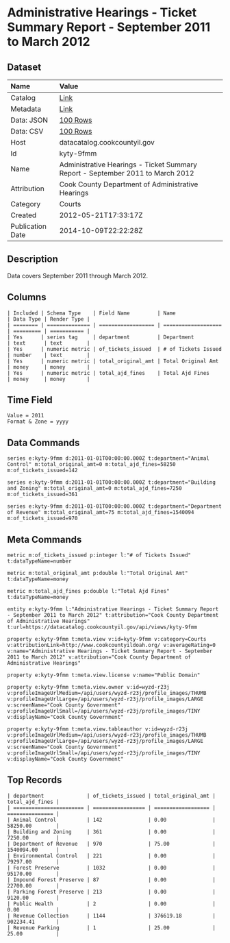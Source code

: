 # Administrative Hearings - Ticket Summary Report - September 2011 to March 2012

## Dataset

| Name | Value |
| :--- | :---- |
| Catalog | [Link](https://catalog.data.gov/dataset/administrative-hearings-ticket-summary-report-september-2011-to-march-2012-32b3d) |
| Metadata | [Link](https://datacatalog.cookcountyil.gov/api/views/kyty-9fmm) |
| Data: JSON | [100 Rows](https://datacatalog.cookcountyil.gov/api/views/kyty-9fmm/rows.json?max_rows=100) |
| Data: CSV | [100 Rows](https://datacatalog.cookcountyil.gov/api/views/kyty-9fmm/rows.csv?max_rows=100) |
| Host | datacatalog.cookcountyil.gov |
| Id | kyty-9fmm |
| Name | Administrative Hearings - Ticket Summary Report - September 2011 to March 2012 |
| Attribution | Cook County Department of Administrative Hearings |
| Category | Courts |
| Created | 2012-05-21T17:33:17Z |
| Publication Date | 2014-10-09T22:22:28Z |

## Description

Data covers September 2011 through March 2012.

## Columns

```ls
| Included | Schema Type    | Field Name         | Name                | Data Type | Render Type |
| ======== | ============== | ================== | =================== | ========= | =========== |
| Yes      | series tag     | department         | Department          | text      | text        |
| Yes      | numeric metric | of_tickets_issued  | # of Tickets Issued | number    | text        |
| Yes      | numeric metric | total_original_amt | Total Original Amt  | money     | money       |
| Yes      | numeric metric | total_ajd_fines    | Total Ajd Fines     | money     | money       |
```

## Time Field

```ls
Value = 2011
Format & Zone = yyyy
```

## Data Commands

```ls
series e:kyty-9fmm d:2011-01-01T00:00:00.000Z t:department="Animal Control" m:total_original_amt=0 m:total_ajd_fines=58250 m:of_tickets_issued=142

series e:kyty-9fmm d:2011-01-01T00:00:00.000Z t:department="Building and Zoning" m:total_original_amt=0 m:total_ajd_fines=7250 m:of_tickets_issued=361

series e:kyty-9fmm d:2011-01-01T00:00:00.000Z t:department="Department of Revenue" m:total_original_amt=75 m:total_ajd_fines=1540094 m:of_tickets_issued=970
```

## Meta Commands

```ls
metric m:of_tickets_issued p:integer l:"# of Tickets Issued" t:dataTypeName=number

metric m:total_original_amt p:double l:"Total Original Amt" t:dataTypeName=money

metric m:total_ajd_fines p:double l:"Total Ajd Fines" t:dataTypeName=money

entity e:kyty-9fmm l:"Administrative Hearings - Ticket Summary Report - September 2011 to March 2012" t:attribution="Cook County Department of Administrative Hearings" t:url=https://datacatalog.cookcountyil.gov/api/views/kyty-9fmm

property e:kyty-9fmm t:meta.view v:id=kyty-9fmm v:category=Courts v:attributionLink=http://www.cookcountyildoah.org/ v:averageRating=0 v:name="Administrative Hearings - Ticket Summary Report - September 2011 to March 2012" v:attribution="Cook County Department of Administrative Hearings"

property e:kyty-9fmm t:meta.view.license v:name="Public Domain"

property e:kyty-9fmm t:meta.view.owner v:id=wyzd-r23j v:profileImageUrlMedium=/api/users/wyzd-r23j/profile_images/THUMB v:profileImageUrlLarge=/api/users/wyzd-r23j/profile_images/LARGE v:screenName="Cook County Government" v:profileImageUrlSmall=/api/users/wyzd-r23j/profile_images/TINY v:displayName="Cook County Government"

property e:kyty-9fmm t:meta.view.tableauthor v:id=wyzd-r23j v:profileImageUrlMedium=/api/users/wyzd-r23j/profile_images/THUMB v:profileImageUrlLarge=/api/users/wyzd-r23j/profile_images/LARGE v:screenName="Cook County Government" v:profileImageUrlSmall=/api/users/wyzd-r23j/profile_images/TINY v:displayName="Cook County Government"
```

## Top Records

```ls
| department              | of_tickets_issued | total_original_amt | total_ajd_fines | 
| ======================= | ================= | ================== | =============== | 
| Animal Control          | 142               | 0.00               | 58250.00        | 
| Building and Zoning     | 361               | 0.00               | 7250.00         | 
| Department of Revenue   | 970               | 75.00              | 1540094.00      | 
| Environmental Control   | 221               | 0.00               | 79297.00        | 
| Forest Preserve         | 1032              | 0.00               | 95170.00        | 
| Impound Forest Preserve | 87                | 0.00               | 22700.00        | 
| Parking Forest Preserve | 213               | 0.00               | 9120.00         | 
| Public Health           | 2                 | 0.00               | 0.00            | 
| Revenue Collection      | 1144              | 376619.18          | 902234.41       | 
| Revenue Parking         | 1                 | 25.00              | 25.00           | 
```